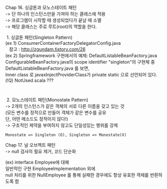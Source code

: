 Chap 16. 싱글톤과 모노스테이트 패턴  
 -> 단 하나의 인스턴스만을 가져야 하는 클래스에 적용  
 -> 프로그램이 시작할 때 생성되었다가 끝날 때 소멸  
 -> 해당 클래스는 주로 루트(root)의 역할을 한다.  
 
  1. 싱글톤 패턴(Singleton Pattern)  
	(ex 1) ConsumerContainerFactoryDelegatorConfig.java  
	    참고 : http://zgundam.tistory.com/26  
	(ex 2) Springframework 구현에서의 예제: DefaultListableBeanFactory.java    
		ConfigurableBeanFactory.java의 scope identifier "singleton"의 구현체 중	DefaultListableBeanFactory.java 를 보면,  
		Inner class 로 javaxInjectProviderClass가 private static 으로 선언되어 있다. 
	(!Q) NotUsed.scala ???  

  	    	
  2. 모노스테이트 패턴(Monostate Pattern)  
	-> 2개의 인스턴스가 같은 객체의 서로 다른 이름을 갖고 있는 것  
	  (모든 변수를 정적으로 만들어 객체가 같은 변수를 공유  
	   단, 어떤 메소드도 정적이지 않다!)  
	-> 구조적인 제약을 부여하지 않고도 단일성있는 행위를 강제  

	Monostate => Singleton (O), Singleton => Monostate(X)  

Chap 17. 널 오브젝트 패턴  
 -> null 검사의 필요 제거, 코드 단순화  

 (ex) interface Employee에 대해  
      일반적인 구현 EmployeeImplementation 외에  
      null 처리를 위한 NullEmployee 를 통해 실패한 경우에도 항상 유효한 객체를 반환하도록 함  
